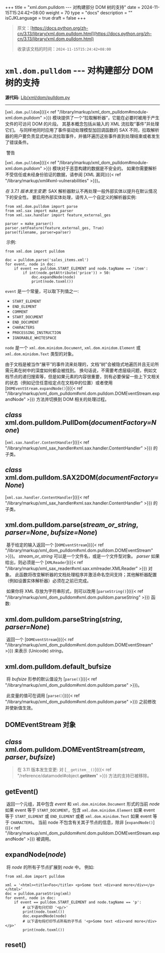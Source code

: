 +++
title = "xml.dom.pulldom --- 对构建部分 DOM 树的支持"
date = 2024-11-15T15:24:42+08:00
weight = 70
type = "docs"
description = ""
isCJKLanguage = true
draft = false
+++

> 原文：[https://docs.python.org/zh-cn/3.13/library/xml.dom.pulldom.html](https://docs.python.org/zh-cn/3.13/library/xml.dom.pulldom.html)
>
> 收录该文档的时间：`2024-11-15T15:24:42+08:00`

# `xml.dom.pulldom` --- 对构建部分 DOM 树的支持

**源代码:** [Lib/xml/dom/pulldom.py](https://github.com/python/cpython/tree/3.13/Lib/xml/dom/pulldom.py)

------

[`xml.dom.pulldom`]({{< ref "/library/markup/xml_dom_pulldom#module-xml.dom.pulldom" >}}) 模块提供了一个“拉取解析器”，它能在必要时被用于产生文件的可访问 DOM 的片段。 其基本概念包括从输入的 XML 流拉取“事件”并处理它们。 与同样地同时应用了事件驱动处理模型加回调函数的 SAX 不同，拉取解析器的用户要负责显式地从流拉取事件，并循环遍历这些事件直到处理结束或者发生了错误条件。

​	警告

 

[`xml.dom.pulldom`]({{< ref "/library/markup/xml_dom_pulldom#module-xml.dom.pulldom" >}}) 模块对于恶意构建的数据是不安全的。 如果你需要解析不受信任或未经身份验证的数据，请参阅 [XML 漏洞]({{< ref "/library/markup/xml#xml-vulnerabilities" >}})。

*在 3.7.1 版本发生变更:* SAX 解析器默认不再处理一般外部实体以提升在默认情况下的安全性。 要启用外部实体处理，请传入一个自定义的解析器实例:

```
from xml.dom.pulldom import parse
from xml.sax import make_parser
from xml.sax.handler import feature_external_ges

parser = make_parser()
parser.setFeature(feature_external_ges, True)
parse(filename, parser=parser)
```

​	示例:

```
from xml.dom import pulldom

doc = pulldom.parse('sales_items.xml')
for event, node in doc:
    if event == pulldom.START_ELEMENT and node.tagName == 'item':
        if int(node.getAttribute('price')) > 50:
            doc.expandNode(node)
            print(node.toxml())
```

`event` 是一个常量，可以取下列值之一:

- `START_ELEMENT`
- `END_ELEMENT`
- `COMMENT`
- `START_DOCUMENT`
- `END_DOCUMENT`
- `CHARACTERS`
- `PROCESSING_INSTRUCTION`
- `IGNORABLE_WHITESPACE`

`node` 是一个 `xml.dom.minidom.Document`, `xml.dom.minidom.Element` 或 `xml.dom.minidom.Text` 类型的对象。

​	由于文档是被当作“展平”的事件流来处理的，文档“树”会被隐式地遍历并且无论所需元素在树中的深度如何都会被找到。 换句话说，不需要考虑层级问题，例如文档节点的递归搜索等，但是如果元素的内容很重要，则有必要保留一些上下文相关的状态（例如记住任意给定点在文档中的位置）或者使用 [`DOMEventStream.expandNode()`]({{< ref "/library/markup/xml_dom_pulldom#xml.dom.pulldom.DOMEventStream.expandNode" >}}) 方法并切换到 DOM 相关的处理过程。

## *class* xml.dom.pulldom.**PullDom**(*documentFactory=None*)

[`xml.sax.handler.ContentHandler`]({{< ref "/library/markup/xml_sax_handler#xml.sax.handler.ContentHandler" >}}) 的子类。

## *class* xml.dom.pulldom.**SAX2DOM**(*documentFactory=None*)

[`xml.sax.handler.ContentHandler`]({{< ref "/library/markup/xml_sax_handler#xml.sax.handler.ContentHandler" >}}) 的子类。

## xml.dom.pulldom.**parse**(*stream_or_string*, *parser=None*, *bufsize=None*)

​	基于给定的输入返回一个 [`DOMEventStream`]({{< ref "/library/markup/xml_dom_pulldom#xml.dom.pulldom.DOMEventStream" >}})。 *stream_or_string* 可以是一个文件名，或是一个文件型对象。 *parser* 如果给出，则必须是一个 [`XMLReader`]({{< ref "/library/markup/xml_sax_reader#xml.sax.xmlreader.XMLReader" >}}) 对象。 此函数将改变解析器的文档处理程序并激活命名空间支持；其他解析器配置（例如设置实体解析器）必须在之前已完成。

​	如果你将 XML 存放为字符串形式，则可以改用 [`parseString()`]({{< ref "/library/markup/xml_dom_pulldom#xml.dom.pulldom.parseString" >}}) 函数:

## xml.dom.pulldom.**parseString**(*string*, *parser=None*)

​	返回一个 [`DOMEventStream`]({{< ref "/library/markup/xml_dom_pulldom#xml.dom.pulldom.DOMEventStream" >}}) 来表示 (Unicode) *string*。

## xml.dom.pulldom.**default_bufsize**

​	将 *bufsize* 形参的默认值设为 [`parse()`]({{< ref "/library/markup/xml_dom_pulldom#xml.dom.pulldom.parse" >}})。

​	此变量的值可在调用 [`parse()`]({{< ref "/library/markup/xml_dom_pulldom#xml.dom.pulldom.parse" >}}) 之前修改并使新值生效。



## DOMEventStream 对象

## *class* xml.dom.pulldom.**DOMEventStream**(*stream*, *parser*, *bufsize*)

> 在 3.11 版本发生变更: 对 [`__getitem__()`]({{< ref "/reference/datamodel#object.__getitem__" >}}) 方法的支持已被移除。

## **getEvent**()

​	返回一个元组，其中包含 *event* 和 `xml.dom.minidom.Document` 形式的当前 *node* 如果 event 等于 `START_DOCUMENT`，包含 `xml.dom.minidom.Element` 如果 event 等于 `START_ELEMENT` 或 `END_ELEMENT` 或者 `xml.dom.minidom.Text` 如果 event 等于 `CHARACTERS`。 当前 node 不包含有关其子节点的信息，除非 [`expandNode()`]({{< ref "/library/markup/xml_dom_pulldom#xml.dom.pulldom.DOMEventStream.expandNode" >}}) 被调用。

## **expandNode**(*node*)

​	将 *node* 的所有子节点扩展到 *node* 中。 例如:

```
from xml.dom import pulldom

xml = '<html><title>Foo</title> <p>Some text <div>and more</div></p> </html>'
doc = pulldom.parseString(xml)
for event, node in doc:
    if event == pulldom.START_ELEMENT and node.tagName == 'p':
        # 以下语句只打印 '<p/>'
        print(node.toxml())
        doc.expandNode(node)
        # 以下语句将打印节点所有的子节点 '<p>Some text <div>and more</div></p>'
        print(node.toxml())
```

## **reset**()
